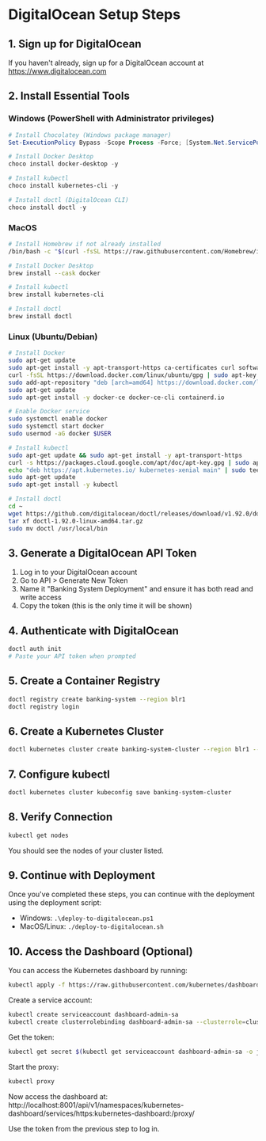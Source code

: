 # DigitalOcean Setup Steps

## 1. Sign up for DigitalOcean

If you haven't already, sign up for a DigitalOcean account at https://www.digitalocean.com

## 2. Install Essential Tools

### Windows (PowerShell with Administrator privileges)

```powershell
# Install Chocolatey (Windows package manager)
Set-ExecutionPolicy Bypass -Scope Process -Force; [System.Net.ServicePointManager]::SecurityProtocol = [System.Net.ServicePointManager]::SecurityProtocol -bor 3072; iex ((New-Object System.Net.WebClient).DownloadString('https://chocolatey.org/install.ps1'))

# Install Docker Desktop
choco install docker-desktop -y

# Install kubectl
choco install kubernetes-cli -y

# Install doctl (DigitalOcean CLI)
choco install doctl -y
```

### MacOS

```bash
# Install Homebrew if not already installed
/bin/bash -c "$(curl -fsSL https://raw.githubusercontent.com/Homebrew/install/HEAD/install.sh)"

# Install Docker Desktop
brew install --cask docker

# Install kubectl
brew install kubernetes-cli

# Install doctl
brew install doctl
```

### Linux (Ubuntu/Debian)

```bash
# Install Docker
sudo apt-get update
sudo apt-get install -y apt-transport-https ca-certificates curl software-properties-common
curl -fsSL https://download.docker.com/linux/ubuntu/gpg | sudo apt-key add -
sudo add-apt-repository "deb [arch=amd64] https://download.docker.com/linux/ubuntu $(lsb_release -cs) stable"
sudo apt-get update
sudo apt-get install -y docker-ce docker-ce-cli containerd.io

# Enable Docker service
sudo systemctl enable docker
sudo systemctl start docker
sudo usermod -aG docker $USER

# Install kubectl
sudo apt-get update && sudo apt-get install -y apt-transport-https
curl -s https://packages.cloud.google.com/apt/doc/apt-key.gpg | sudo apt-key add -
echo "deb https://apt.kubernetes.io/ kubernetes-xenial main" | sudo tee -a /etc/apt/sources.list.d/kubernetes.list
sudo apt-get update
sudo apt-get install -y kubectl

# Install doctl
cd ~
wget https://github.com/digitalocean/doctl/releases/download/v1.92.0/doctl-1.92.0-linux-amd64.tar.gz
tar xf doctl-1.92.0-linux-amd64.tar.gz
sudo mv doctl /usr/local/bin
```

## 3. Generate a DigitalOcean API Token

1. Log in to your DigitalOcean account
2. Go to API > Generate New Token
3. Name it "Banking System Deployment" and ensure it has both read and write access
4. Copy the token (this is the only time it will be shown)

## 4. Authenticate with DigitalOcean

```bash
doctl auth init
# Paste your API token when prompted
```

## 5. Create a Container Registry

```bash
doctl registry create banking-system --region blr1
doctl registry login
```

## 6. Create a Kubernetes Cluster

```bash
doctl kubernetes cluster create banking-system-cluster --region blr1 --size s-2vcpu-4gb --count 3 --version 1.32.2
```

## 7. Configure kubectl

```bash
doctl kubernetes cluster kubeconfig save banking-system-cluster
```

## 8. Verify Connection

```bash
kubectl get nodes
```

You should see the nodes of your cluster listed.

## 9. Continue with Deployment

Once you've completed these steps, you can continue with the deployment using the deployment script:

- Windows: `.\deploy-to-digitalocean.ps1`
- MacOS/Linux: `./deploy-to-digitalocean.sh`

## 10. Access the Dashboard (Optional)

You can access the Kubernetes dashboard by running:

```bash
kubectl apply -f https://raw.githubusercontent.com/kubernetes/dashboard/v2.7.0/aio/deploy/recommended.yaml
```

Create a service account:

```bash
kubectl create serviceaccount dashboard-admin-sa
kubectl create clusterrolebinding dashboard-admin-sa --clusterrole=cluster-admin --serviceaccount=default:dashboard-admin-sa
```

Get the token:

```bash
kubectl get secret $(kubectl get serviceaccount dashboard-admin-sa -o jsonpath="{.secrets[0].name}") -o jsonpath="{.data.token}" | base64 --decode
```

Start the proxy:

```bash
kubectl proxy
```

Now access the dashboard at: 
http://localhost:8001/api/v1/namespaces/kubernetes-dashboard/services/https:kubernetes-dashboard:/proxy/

Use the token from the previous step to log in.
